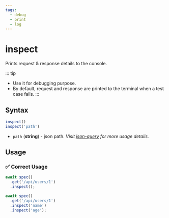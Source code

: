 ```yaml
---
tags:
  - debug
  - print
  - log
---
```


# inspect

Prints request & response details to the console.

::: tip
- Use it for debugging purpose.
- By default, request and response are printed to the terminal when a test case fails.
:::

## Syntax

```js
inspect()
inspect('path')
```

- `path` (**string**) - json path. *Visit [json-query](https://www.npmjs.com/package/json-query) for more usage details.*

## Usage

### ✅  Correct Usage

```js
await spec()
  .get('/api/users/1')
  .inspect();
```

```js
await spec()
  .get('/api/users/1')
  .inspect('name')
  .inspect('age');
```